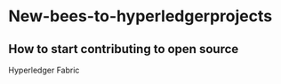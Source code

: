 # New-bees-to-hyperledgerprojects
## How to start contributing to open source


 
 Hyperledger Fabric
